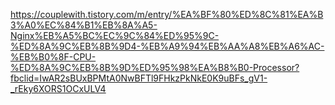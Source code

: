 https://couplewith.tistory.com/m/entry/%EA%BF%80%ED%8C%81%EA%B3%A0%EC%84%B1%EB%8A%A5-Nginx%EB%A5%BC%EC%9C%84%ED%95%9C-%ED%8A%9C%EB%8B%9D4-%EB%A9%94%EB%AA%A8%EB%A6%AC-%EB%B0%8F-CPU-%ED%8A%9C%EB%8B%9D%ED%95%98%EA%B8%B0-Processor?fbclid=IwAR2sBUxBPMtA0NwBFTl9FHkzPkNkE0K9uBFs_gV1-_rEky6XORS1OCxULV4
